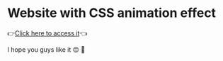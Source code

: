 # Website with CSS animation effect

:point_right:[Click here to access it](https://odraudep.github.io/bubble/):point_left:	

I hope you guys like it :blush: :fist_oncoming:
